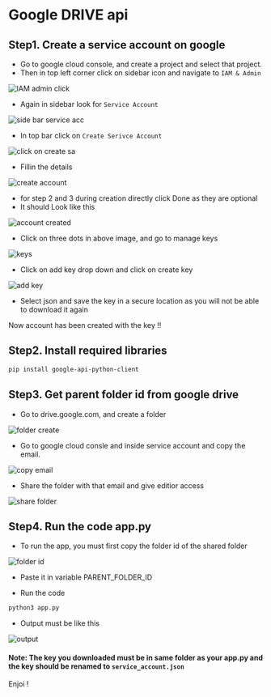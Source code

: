 # Google DRIVE api 

## Step1. Create a service account on google 

- Go to google cloud console, and create a project and select that project.
- Then in top left corner click on sidebar icon and navigate to `IAM & Admin`

![IAM admin click](image-11.png)

- Again in sidebar look for `Service Account`

![side bar service acc](image-9.png)

- In top bar click on `Create Serivce Account`

![click on create sa](image-10.png)

- Fillin the details

![create account](image.png)

- for step 2 and 3 during creation directly click Done as they are optional
- It should Look like this 

![account created](image-1.png)

- Click on three dots in above image, and go to manage keys

![keys](image-2.png)

- Click on add key drop down and click on create key

![add key](image-3.png)

- Select json and save the key in a secure location as you will not be able to download it again

Now account has been created with the key !!

## Step2. Install required libraries

```bash
pip install google-api-python-client
```

## Step3. Get parent folder id from google drive 

- Go to drive.google.com, and create a folder

![folder create](image-4.png)

- Go to google cloud consle and inside service account and copy the email.

![copy email](image-5.png)

- Share the folder with that email and give editior access

![share folder](image-6.png)


## Step4. Run the code app.py 

- To run the app, you must first copy the folder id of the shared folder

![folder id](image-7.png)

- Paste it in variable PARENT_FOLDER_ID

- Run the code

```bash
python3 app.py
```
- Output must be like this

![output](image-8.png)


#### Note: The key you downloaded must be in same folder as your app.py and the key should be renamed to `service_account.json`

Enjoi !